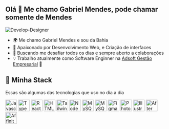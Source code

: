 <h2>Olá 👋 Me chamo Gabriel Mendes, pode chamar somente de Mendes</h2>

![Develop-Designer](https://c.tenor.com/ISMPf_S7nwUAAAAC/designer-developer.gif)

 
* 🌍  Me chamo Gabriel Mendes e sou da Bahia
* 🧠  Apaixonado por Desenvolvimento Web, e Criação de interfaces 
* 🤝  Buscando me desafiar todos os dias e sempre aberto a colaborações
* 💡  Trabalho atualmente como Software Enginner na [Adsoft Gestão Empresarial](http://www.adsoft.com.br) 🚀

## 🔮 Minha Stack
 Essas são algumas das tecnologias que uso no dia a dia

<p align="left">
<a href="https://developer.mozilla.org/en-US/docs/Web/JavaScript" target="_blank" rel="noreferrer"><img src="https://raw.githubusercontent.com/danielcranney/readme-generator/main/public/icons/skills/javascript-colored.svg" width="36" height="36" alt="Javascript" /></a>
<a href="https://www.typescriptlang.org/" target="_blank" rel="noreferrer"><img src="https://raw.githubusercontent.com/danielcranney/readme-generator/main/public/icons/skills/typescript-colored.svg" width="36" height="36" alt="TypeScript" /></a>
<a href="https://pt-br.reactjs.org/" target="_blank" rel="noreferrer"><img src="https://raw.githubusercontent.com/danielcranney/readme-generator/main/public/icons/skills/react-colored.svg" width="36" height="36" alt="React" /></a>
<a href="https://developer.mozilla.org/en-US/docs/Glossary/HTML5" target="_blank" rel="noreferrer"><img src="https://raw.githubusercontent.com/danielcranney/readme-generator/main/public/icons/skills/html5-colored.svg" width="36" height="36" alt="HTML5" /></a>
<a href="https://tailwindcss.com/" target="_blank" rel="noreferrer"><img src="https://raw.githubusercontent.com/danielcranney/readme-generator/main/public/icons/skills/tailwindcss-colored.svg" width="36" height="36" alt="TailwindCSS" /></a>
<a href="https://nodejs.org/en/" target="_blank" rel="noreferrer"><img src="https://raw.githubusercontent.com/danielcranney/readme-generator/main/public/icons/skills/nodejs-colored.svg" width="36" height="36" alt="NodeJS" /></a>
<a href="https://www.postgresql.org" target="_blank" rel="noreferrer"><img src="https://raw.githubusercontent.com/danielcranney/readme-generator/main/public/icons/skills/mysql-colored.svg" width="36" height="36" alt="MySQL" /></a>
<a href="https://www.mysql.com/" target="_blank" rel="noreferrer"><img src="https://www.postgresql.org/media/img/about/press/elephant.png" width="36" height="36" alt="MySQL" /></a>
<a href="https://www.figma.com/" target="_blank" rel="noreferrer"><img src="https://raw.githubusercontent.com/danielcranney/readme-generator/main/public/icons/skills/figma-colored.svg" width="36" height="36" alt="Figma" /></a>
<a href="https://www.adobe.com/uk/products/photoshop.html" target="_blank" rel="noreferrer"><img src="https://www.adobe.com/content/dam/cc/us/en/creativecloud/max2020/mnemonics/photoshop.svg" width="36" height="36" alt="Photoshop" /></a>
<a href="adobe.com/uk/products/illustrator.html" target="_blank" rel="noreferrer"><img src="https://www.adobe.com/content/dam/cc/icons/illustrator.svg" width="36" height="36" alt="Illustrator" /></a>
<a href="https://www.adobe.com/uk/products/aftereffects.html" target="_blank" rel="noreferrer"><img src="https://www.adobe.com/content/dam/cc/icons/aftereffects.svg" width="36" height="36" alt="After Effects" /></a>
<a href="https://affinity.serif.com/pt-br/designer/" target="_blank" rel="noreferrer"><img src="https://upload.wikimedia.org/wikipedia/commons/9/9e/Affinity_designer_icon_2019.png" width="36" height="36" alt="Affinity Designer" /></a>
</p>
